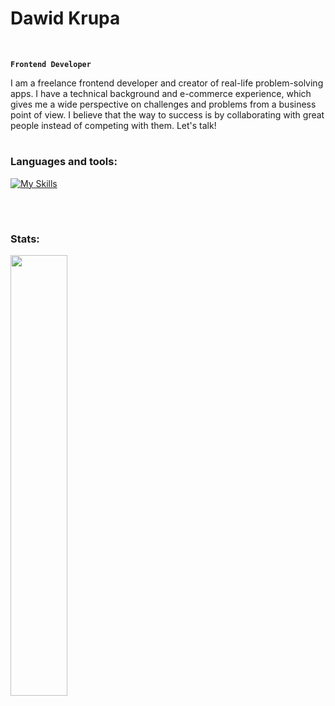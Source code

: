 # Dawid Krupa

<br />

**`Frontend Developer`**

I am a freelance frontend developer and creator of real-life problem-solving apps. I have a technical background and e-commerce experience, which gives me a wide perspective on challenges and problems from a business point of view. I believe that the way to success is by collaborating with great people instead of competing with them. Let's talk!

#

### Languages and tools:
[![My Skills](https://skillicons.dev/icons?i=js,ts,react,nextjs,express,nodejs,tailwind,sass,materialui,git,github,figma,ps)](https://skillicons.dev)

<br />

#

### Stats:

<img align="left" width="42.5%" src="https://github-readme-stats.vercel.app/api/top-langs/?username=davidkrupa&layout=compact" />



